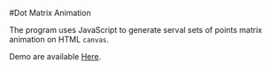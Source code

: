 #Dot Matrix Animation

The program uses JavaScript to generate serval sets of points matrix animation on HTML `canvas`.

Demo are available [Here](sqmscm.github.io/DotMatrixAnimation).

